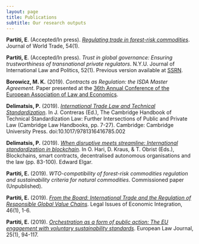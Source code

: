 ```yaml
---
layout: page
title: Publications
subtitle: Our research outputs
---
```


**Partiti, E**. (Accepted/In press). _[Regulating trade in forest-risk commodities](https://papers.ssrn.com/abstract=3406718)_. Journal of World Trade, 54(1).

**Partiti, E**. (Accepted/In press). _Trust in global governance: Ensuring trustworthiness of transnational private regulators_. N.Y.U. Journal of International Law and Politics, 52(1). Previous version available at [SSRN](https://papers.ssrn.com/sol3/papers.cfm?abstract_id=3406716).

**Borowicz, M. K.** (2019). _Contracts as Regulation: the ISDA Master Agreement_. Paper presented at the [36th Annual Conference of the European Association of Law and Economics](https://eale.org/conference/eale-2019-tel-aviv/general-information).

**Delimatsis, P.** (2019). _[International Trade Law and Technical Standardization](https://www.cambridge.org/core/books/cambridge-handbook-of-technical-standardization-law/international-trade-law-and-technical-standardization/C9D663788DF975859F70040BA672DEF3)_. In J. Contreras (Ed.), The Cambridge Handbook of Technical Standardization Law: Further Intersections of Public and Private Law (Cambridge Law Handbooks, pp. 7-27). Cambridge: Cambridge University Press. doi:10.1017/9781316416785.002

**Delimatsis, P.** (2019). _[When disruptive meets streamline: International standardization in blockchain](https://www.elgaronline.com/view/edcoll/9781788115124/9781788115124.00010.xml)_. In O. Hari, D. Kraus, & T. Obrist (Eds.), Blockchains, smart contracts, decentralised autonomous organisations and the law (pp. 83-100). Edward Elgar.

**Partiti, E.** (2019). _WTO-compatibility of forest-risk commodities regulation and sustainability criteria for natural commodities_. Commissioned paper (Unpublished).

**Partiti, E.** (2019). _[From the Board: International Trade and the Regulation of Responsible Global Value Chains](https://www.kluwerlawonline.com/abstract.php?area=Journals&id=LEIE2019001)_. Legal Issues of Economic Integration, 46(1), 1-6.

**Partiti, E.** (2019). _[Orchestration as a form of public action: The EU engagement with voluntary sustainability standards](https://onlinelibrary.wiley.com/doi/full/10.1111/eulj.12299)_. European Law Journal, 25(1), 94-117.
